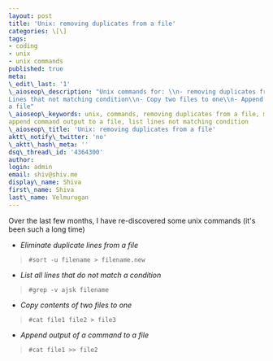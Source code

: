 ```yaml
---
layout: post
title: 'Unix: removing duplicates from a file'
categories: \[\]
tags:
- coding
- unix
- unix commands
published: true
meta:
\_edit\_last: '1'
\_aioseop\_description: "Unix commands for: \\n- removing duplicates from a file\\n-
Lines that not matching condition\\n- Copy two files to one\\n- Append output to
a file"
\_aioseop\_keywords: unix, commands, removing duplicates from a file, merge two files,
append command output to a file, list lines not matching condition
\_aioseop\_title: 'Unix: removing duplicates from a file'
aktt\_notify\_twitter: 'no'
\_aktt\_hash\_meta: ''
dsq\_thread\_id: '4364300'
author:
login: admin
email: shiv@shiv.me
display\_name: Shiva
first\_name: Shiva
last\_name: Velmurugan
---
```


Over the last few months, I have re-discovered some unix commands (it's been such a long time)

* _Eliminate duplicate lines from a file_

> `#sort -u filename > filename.new`

* _List all lines that do not match a condition_

> `#grep -v ajsk filename`

* _Copy contents of two files to one_

> `#cat file1 file2 > file3`

* _Append output of a command to a file_

> `#cat file1 >> file2`